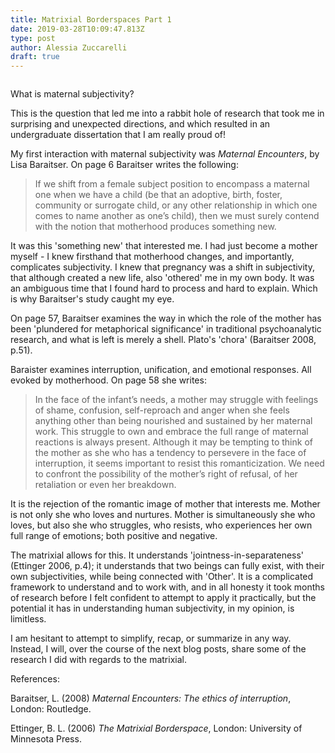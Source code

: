 ```yaml
---
title: Matrixial Borderspaces Part 1
date: 2019-03-28T10:09:47.813Z
type: post
author: Alessia Zuccarelli
draft: true
---
```

![]()

What is maternal subjectivity?

This is the question that led me into a rabbit hole of research that took me in surprising and unexpected directions, and which resulted in an undergraduate dissertation that I am really proud of! 

My first interaction with maternal subjectivity was *Maternal Encounters*, by Lisa Baraitser. On page 6 Baraitser writes the following:

> If we shift from a female subject position to encompass a maternal one when we have a child (be that an adoptive, birth, foster, community or surrogate child, or any other relationship in which one comes to name another as one’s child), then we must surely contend with the notion that motherhood produces something new.

It was this 'something new' that interested me. I had just become a mother myself - I knew firsthand that motherhood changes, and importantly, complicates subjectivity. I knew that pregnancy was a shift in subjectivity, that although created a new life, also 'othered' me in my own body. It was an ambiguous time that I found hard to process and hard to explain. Which is why Baraitser's study caught my eye.

On page 57, Baraitser examines the way in which the role of the mother has been 'plundered for metaphorical significance' in traditional psychoanalytic research, and what is left is merely a shell. Plato's 'chora' (Baraitser 2008, p.51).

Baraister examines interruption, unification, and emotional responses. All evoked by motherhood. On page 58 she writes:

> In the face of the infant’s needs, a mother may struggle with feelings of shame, confusion, self-reproach and anger when she feels anything other than being nourished and sustained by her maternal work. This struggle to own and embrace the full range of maternal reactions is always present. Although it may be tempting to think of the mother as she who has a tendency to persevere in the face of interruption, it seems important to resist this romanticization. We need to confront the possibility of the mother’s right of refusal, of her retaliation or even her breakdown. 

It is the rejection of the romantic image of mother that interests me. Mother is not only she who loves and nurtures. Mother is simultaneously she who loves, but also she who struggles, who resists, who experiences her own full range of emotions; both positive and negative.

The matrixial allows for this. It understands 'jointness-in-separateness' (Ettinger 2006, p.4); it understands that two beings can fully exist, with their own subjectivities, while being connected with 'Other'. It is a complicated framework to understand and to work with, and in all honesty it took months of research before I felt confident to attempt to apply it practically, but the potential it has in understanding human subjectivity, in my opinion, is limitless. 

I am hesitant to attempt to simplify, recap, or summarize in any way. Instead, I will, over the course of the next blog posts, share some of the research I did with regards to the matrixial.

References:

Baraitser, L. (2008) *Maternal Encounters: The ethics of interruption*, London: Routledge.

Ettinger, B. L. (2006) *The Matrixial Borderspace*, London: University of Minnesota Press.
